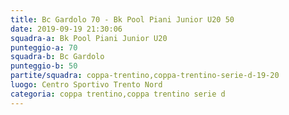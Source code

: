 ```yaml
---
title: Bc Gardolo 70 - Bk Pool Piani Junior U20 50
date: 2019-09-19 21:30:06
squadra-a: Bk Pool Piani Junior U20
punteggio-a: 70
squadra-b: Bc Gardolo
punteggio-b: 50
partite/squadra: coppa-trentino,coppa-trentino-serie-d-19-20
luogo: Centro Sportivo Trento Nord
categoria: coppa trentino,coppa trentino serie d
---
```


